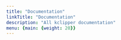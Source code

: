 ```yaml
---
title: "Documentation"
linkTitle: "Documentation"
description: "All kclipper documentation"
menu: {main: {weight: 20}}
---
```

